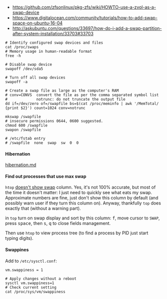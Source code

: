 * https://github.com/zfsonlinux/pkg-zfs/wiki/HOWTO-use-a-zvol-as-a-swap-device
* https://www.digitalocean.com/community/tutorials/how-to-add-swap-space-on-ubuntu-16-04
* http://askubuntu.com/questions/33697/how-do-i-add-a-swap-partition-after-system-installation/33703#33703

```shell
# Identify configured swap devices and files
cat /proc/swaps
# Memory usage in human-readable format
free -h

# Disable swap device
swapoff /dev/sda5

# Turn off all swap devices
swapoff -a

# Create a swap file as large as the computer's RAM
# conv=CONVS  convert the file as per the comma separated symbol list
#             notrunc: do not truncate the output file
dd if=/dev/zero of=/swapfile bs=$(cat /proc/meminfo | awk '/MemTotal/ {print $2}') count=1024 conv=notrunc

mkswap /swapfile
# insecure permissions 0644, 0600 suggested.
chmod 600 /swapfile
swapon /swapfile

# /etc/fstab entry
# /swapfile  none  swap  sw  0  0
```
#### Hibernation

[hibernation.md](./hibernation.md)

#### Find out processes that use max swap

`htop` [doesn't show swap](https://hisham.hm/htop/index.php?page=faq) column. Yes, it's not 100% accurate, but most of the time it doesn't matter: I just need to quickly see what eats my swap. Approximate numbers are fine, just don't show this column by default (and possibly warn user if they turn this column on). Anyway, thankfully `top` does exactly that (without a warning part).

in `top` turn on swap display and sort by this column:
<kbd>f</kbd>, move cursor to `SWAP`, press <kbd>space</kbd>, then <kbd>s</kbd>, <kbd>q</kbd> to close fields management.

Then use `htop` to view process tree (to find a process by PID just start typing digits).

#### Swappines
Add to `/etc/sysctl.conf`:
```
vm.swappiness = 1
```
```shell
# Apply changes without a reboot
sysctl vm.swappiness=1
# Check current setting
cat /proc/sys/vm/swappiness
```
